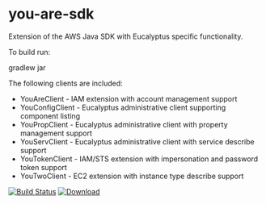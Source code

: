 you-are-sdk
===========
Extension of the AWS Java SDK with Eucalyptus specific functionality.

To build run:
 
  gradlew jar

The following clients are included:

* YouAreClient - IAM extension with account management support
* YouConfigClient - Eucalyptus administrative client supporting component listing
* YouPropClient - Eucalyptus administrative client with property management support
* YouServClient - Eucalyptus administrative client with service describe support
* YouTokenClient - IAM/STS extension with impersonation and password token support
* YouTwoClient - EC2 extension with instance type describe support

[![Build Status](https://drone.io/github.com/sjones4/you-are-sdk/status.png)](https://drone.io/github.com/sjones4/you-are-sdk/latest)
[ ![Download](https://api.bintray.com/packages/sjones4/maven/com.github.sjones4%3Ayou-are-sdk/images/download.svg) ](https://bintray.com/sjones4/maven/com.github.sjones4%3Ayou-are-sdk/_latestVersion)
